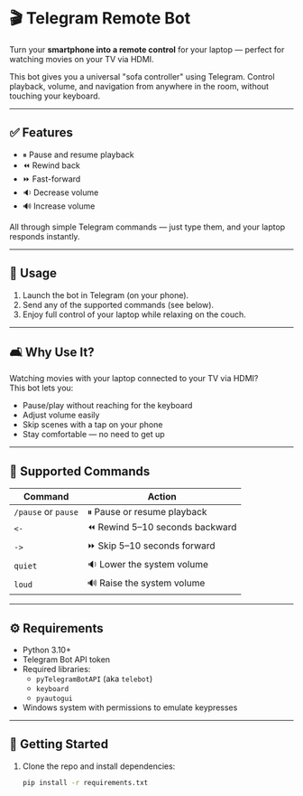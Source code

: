 # 🎬 Telegram Remote Bot

Turn your **smartphone into a remote control** for your laptop — perfect for watching movies on your TV via HDMI.

This bot gives you a universal "sofa controller" using Telegram. Control playback, volume, and navigation from anywhere in the room, without touching your keyboard.

---

## ✅ Features

- ⏸ Pause and resume playback
- ⏪ Rewind back
- ⏩ Fast-forward
- 🔉 Decrease volume
- 🔊 Increase volume

All through simple Telegram commands — just type them, and your laptop responds instantly.

---

## 📱 Usage

1. Launch the bot in Telegram (on your phone).
2. Send any of the supported commands (see below).
3. Enjoy full control of your laptop while relaxing on the couch.

---

## 🛋️ Why Use It?

Watching movies with your laptop connected to your TV via HDMI?  
This bot lets you:

- Pause/play without reaching for the keyboard
- Adjust volume easily
- Skip scenes with a tap on your phone
- Stay comfortable — no need to get up

---

## 💬 Supported Commands

| Command         | Action                         |
|-----------------|--------------------------------|
| `/pause` or `pause` | ⏸ Pause or resume playback   |
| `<-`            | ⏪ Rewind 5–10 seconds backward |
| `->`            | ⏩ Skip 5–10 seconds forward    |
| `quiet`         | 🔉 Lower the system volume      |
| `loud`          | 🔊 Raise the system volume      |

---

## ⚙️ Requirements

- Python 3.10+
- Telegram Bot API token
- Required libraries:
  - `pyTelegramBotAPI` (aka `telebot`)
  - `keyboard`
  - `pyautogui`
- Windows system with permissions to emulate keypresses

---

## 🚀 Getting Started

1. Clone the repo and install dependencies:
   ```bash
   pip install -r requirements.txt
